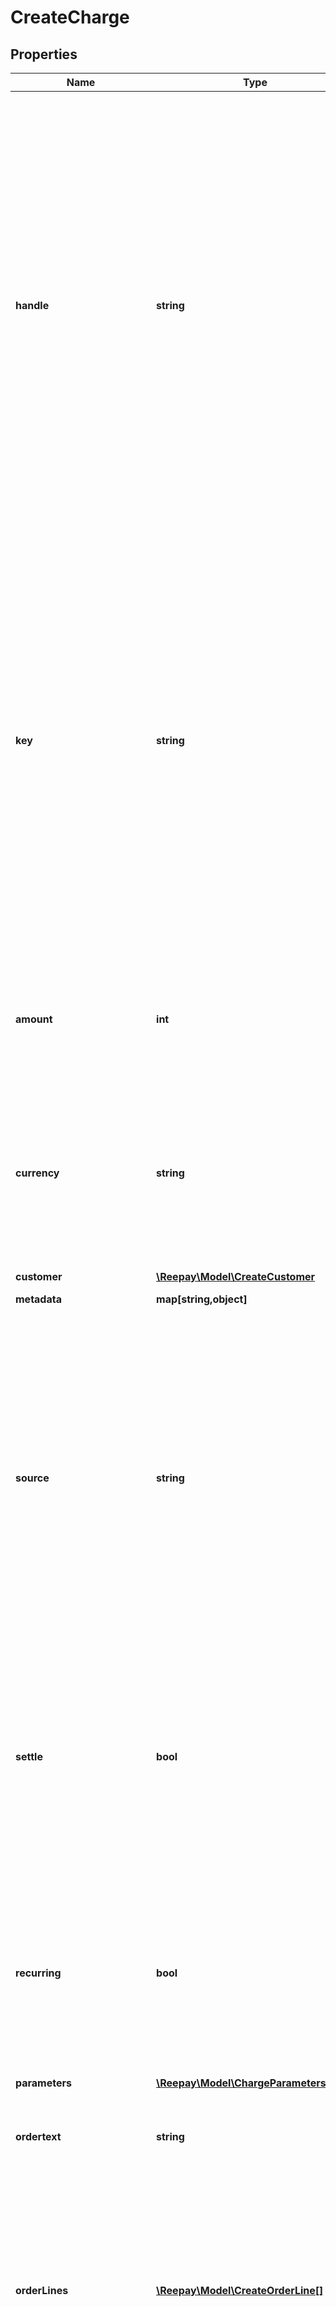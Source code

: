 # CreateCharge

## Properties
 Name                       | Type                                                                  | Description                                                                                                                                                                                                                                                                                                                                                                                                                                                                                                                                                                                                                                                                                                                                                              | Notes      
----------------------------|-----------------------------------------------------------------------|--------------------------------------------------------------------------------------------------------------------------------------------------------------------------------------------------------------------------------------------------------------------------------------------------------------------------------------------------------------------------------------------------------------------------------------------------------------------------------------------------------------------------------------------------------------------------------------------------------------------------------------------------------------------------------------------------------------------------------------------------------------------------|------------
 **handle**                 | **string**                                                            | Per account unique reference to charge/invoice. E.g. order id from own system. Multiple payments can be attempted for the same handle but only one authorized or settled charge can exist per handle. Max length 255 with allowable characters [a-zA-Z0-9_.-@]. It is recommended to use a maximum of 20 characters as this will allow for the use of handle as reference on bank statements without truncation.                                                                                                                                                                                                                                                                                                                                                         | 
 **key**                    | **string**                                                            | Optional idempotency key. Only one authorization or settle can be performed for the same handle. If two create attempts are attempted and the first succeeds the second will fail because charge is already settled or authorized. An idempotency key identifies uniquely the request and multiple requests with the same key and handle will yield the same result. In case of networking errors the same request with same key can safely be retried.                                                                                                                                                                                                                                                                                                                  | [optional] 
 **amount**                 | **int**                                                               | Amount in the smallest unit. Either &#x60;amount&#x60; or &#x60;order_lines&#x60; must be provided if charge/invoice does not already exists.                                                                                                                                                                                                                                                                                                                                                                                                                                                                                                                                                                                                                            | [optional] 
 **currency**               | **string**                                                            | Optional currency in [ISO 4217](https://en.wikipedia.org/wiki/ISO_4217) three letter alpha code. If not provided the account default currency will be used. The currency of an existing charge or invoice cannot be changed.                                                                                                                                                                                                                                                                                                                                                                                                                                                                                                                                             | [optional] 
 **customer**               | [**\Reepay\Model\CreateCustomer**](CreateCustomer.md)                 |                                                                                                                                                                                                                                                                                                                                                                                                                                                                                                                                                                                                                                                                                                                                                                          | [optional] 
 **metadata**               | **map[string,object]**                                                | Custom metadata.                                                                                                                                                                                                                                                                                                                                                                                                                                                                                                                                                                                                                                                                                                                                                         | [optional] 
 **source**                 | **string**                                                            | The source for the payment. Either an existing payment method for the customer or a card token &#x60;ct_...&#x60;. The existing payment method can either be referenced directly with id, e.g. &#x60;ca_...&#x60;, or the keyword &#x60;auto&#x60; can be given to indicate that the newest active customer payment method should be used.                                                                                                                                                                                                                                                                                                                                                                                                                               |
 **settle**                 | **bool**                                                              | Whether or not to immediately settle the charge. If not settled immediately the charge will be authorized and can later be settled. Normally this have to be done within 7 days. The default is not to settle the charge immediately.                                                                                                                                                                                                                                                                                                                                                                                                                                                                                                                                    | [optional] 
 **recurring**              | **bool**                                                              | If set and the source is a token for a payment method that supports recurring charging (e.g. credit card), a recurring payment method is stored for the customer and a reference returned.                                                                                                                                                                                                                                                                                                                                                                                                                                                                                                                                                                               | [optional] 
 **parameters**             | [**\Reepay\Model\ChargeParameters**](ChargeParameters.md)             |                                                                                                                                                                                                                                                                                                                                                                                                                                                                                                                                                                                                                                                                                                                                                                          | [optional] 
 **ordertext**              | **string**                                                            | Optional order text. Used in conjunction with &#x60;amount&#x60;. Ignored if &#x60;order_lines&#x60; is provided.                                                                                                                                                                                                                                                                                                                                                                                                                                                                                                                                                                                                                                                        | [optional] 
 **orderLines**             | [**\Reepay\Model\CreateOrderLine[]**](CreateOrderLine.md)             | Order lines for the charge. The order lines controls the amount. Only required if charge/invoice does not already exist. If given for existing charge the order lines and amount are adjusted. A maximum of 100 order lines is allowed.                                                                                                                                                                                                                                                                                                                                                                                                                                                                                                                                  | [optional] 
 **customerHandle**         | **string**                                                            | Customer reference. If charge does not already exist either this reference must be provided, a create customer object must be provided or the source must be a payment method reference (e.g. &#x60;ca_..&#x60;) identifying customer. Notice that customer cannot be changed for existing charge/invoice so if handle is provided it must match the customer handle for existing customer.                                                                                                                                                                                                                                                                                                                                                                              | [optional] 
 **billingAddress**         | [**\Reepay\Model\InvoiceBillingAddress**](InvoiceBillingAddress.md)   |                                                                                                                                                                                                                                                                                                                                                                                                                                                                                                                                                                                                                                                                                                                                                                          | [optional] 
 **shippingAddress**        | [**\Reepay\Model\InvoiceShippingAddress**](InvoiceShippingAddress.md) |                                                                                                                                                                                                                                                                                                                                                                                                                                                                                                                                                                                                                                                                                                                                                                          | [optional] 
 **usePmForSubscription**   | **bool**                                                              | When used with a subscription invoice the subscription payment method will be updated. If the subscription is pending the subscription will be activated with the payment method. The recurring argument is set to true.                                                                                                                                                                                                                                                                                                                                                                                                                                                                                                                                                 | [optional] 
 **textOnStatement**        | **string**                                                            | Optional argument to define the text on bank statement. Notice the following about this argument: 1. It only works for some acquirers. 2. Acquirers may have rigid rules on the content of the text on statement. Not complying to these rules will result in declined payments. 3) It is already possible to define custom text on statement using templating in the Reepay Administration. Contact support for help. We highly recommend to only supply this argument if absolutely necessary, and the templated default text on statement is not sufficient. Maximum length is 128, but most acquirers require a maximum length of 22 characters. Truncating will be applied if too long for specific acquirer. Characters must match regex &#x60;[\\x20-\\x7F]&#x60; | [optional] 
 **paymentMethodReference** | **string**                                                            | Optional reference given to the created payment method in case recurring argument is used to save payment method. Max length 64 with allowable characters [a-zA-Z0-9_.-@].                                                                                                                                                                                                                                                                                                                                                                                                                                                                                                                                                                                               | [optional] 
 **async**                  | **bool**                                                              | For payment methods that supports both synchronous and asynchronous handling this parameter can be used force a specific handling. Asynchronous handling means that a pending state will be returned. The subsequent state change can be registered by using webhooks. The default depends on the payment method.                                                                                                                                                                                                                                                                                                                                                                                                                                                        | [optional] 

[[Back to Model list]](../../README.md#documentation-for-models) [[Back to API list]](../../README.md#documentation-for-api-endpoints) [[Back to README]](../../README.md)

